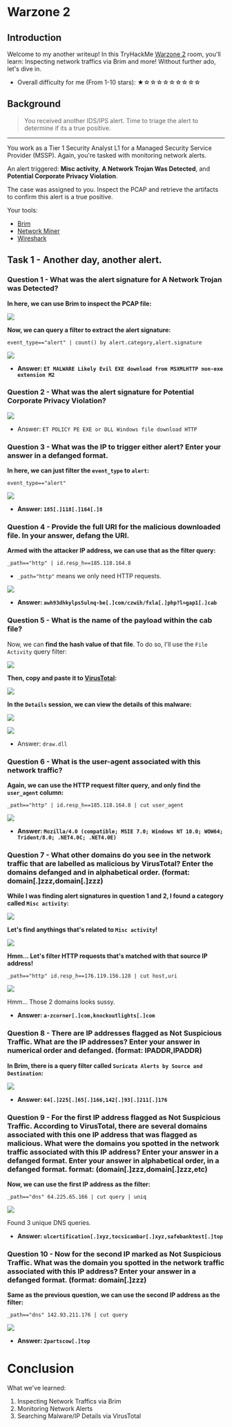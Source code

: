 # Warzone 2

## Introduction

Welcome to my another writeup! In this TryHackMe [Warzone 2](https://tryhackme.com/room/warzonetwo) room, you'll learn: Inspecting network traffics via Brim and more! Without further ado, let's dive in.

- Overall difficulty for me (From 1-10 stars): ★☆☆☆☆☆☆☆☆☆

## Background

> You received another IDS/IPS alert. Time to triage the alert to determine if its a true positive.

---

You work as a Tier 1 Security Analyst L1 for a Managed Security Service Provider (MSSP). Again, you're tasked with monitoring network alerts.

An alert triggered: **Misc activity**, **A Network Trojan Was Detected**, and **Potential Corporate Privacy Violation**.

The case was assigned to you. Inspect the PCAP and retrieve the artifacts to confirm this alert is a true positive.

Your tools:

- [Brim](https://tryhackme.com/room/brim)
- [Network Miner](https://tryhackme.com/room/networkminer)
- [Wireshark](https://tryhackme.com/room/wireshark)

## Task 1 - Another day, another alert.

### Question 1 - What was the alert signature for A Network Trojan was Detected?

**In here, we can use Brim to inspect the PCAP file:**

![](https://github.com/siunam321/CTF-Writeups/blob/main/TryHackMe/Warzone2/images/Pasted%20image%2020221202051257.png)

**Now, we can query a filter to extract the alert signature:**
```
event_type=="alert" | count() by alert.category,alert.signature
```

![](https://github.com/siunam321/CTF-Writeups/blob/main/TryHackMe/Warzone2/images/Pasted%20image%2020221202051825.png)

- **Answer: `ET MALWARE Likely Evil EXE download from MSXMLHTTP non-exe extension M2`**

### Question 2 - What was the alert signature for Potential Corporate Privacy Violation?

![](https://github.com/siunam321/CTF-Writeups/blob/main/TryHackMe/Warzone2/images/Pasted%20image%2020221202051910.png)

- Answer: `ET POLICY PE EXE or DLL Windows file download HTTP`

### Question 3 - What was the IP to trigger either alert? Enter your answer in a defanged format.

**In here, we can just filter the `event_type` to `alert`:** 
```
event_type=="alert"
```

![](https://github.com/siunam321/CTF-Writeups/blob/main/TryHackMe/Warzone2/images/Pasted%20image%2020221202052517.png)

- **Answer: `185[.]118[.]164[.]8`**

### Question 4 - Provide the full URI for the malicious downloaded file. In your answer, defang the URI.

**Armed with the attacker IP address, we can use that as the filter query:**
```
_path=="http" | id.resp_h==185.118.164.8
```

- `_path="http"` means we only need HTTP requests.

![](https://github.com/siunam321/CTF-Writeups/blob/main/TryHackMe/Warzone2/images/Pasted%20image%2020221202052949.png)

- **Answer: `awh93dhkylps5ulnq-be[.]com/czwih/fxla[.]php?l=gap1[.]cab`**

### Question 5 - What is the name of the payload within the cab file?

Now, we can **find the hash value of that file**. To do so, I'll use the `File Activity` query filter:

![](https://github.com/siunam321/CTF-Writeups/blob/main/TryHackMe/Warzone2/images/Pasted%20image%2020221202053248.png)

**Then, copy and paste it to [VirusTotal](https://www.virustotal.com/gui/home/search):**

![](https://github.com/siunam321/CTF-Writeups/blob/main/TryHackMe/Warzone2/images/Pasted%20image%2020221202053319.png)

**In the `Details` session, we can view the details of this malware:**

![](https://github.com/siunam321/CTF-Writeups/blob/main/TryHackMe/Warzone2/images/Pasted%20image%2020221202053333.png)

![](https://github.com/siunam321/CTF-Writeups/blob/main/TryHackMe/Warzone2/images/Pasted%20image%2020221202053418.png)

- Answer: `draw.dll`

### Question 6 - What is the user-agent associated with this network traffic?

**Again, we can use the HTTP request filter query, and only find the `user_agent` column:**
```
_path=="http" | id.resp_h==185.118.164.8 | cut user_agent
```

![](https://github.com/siunam321/CTF-Writeups/blob/main/TryHackMe/Warzone2/images/Pasted%20image%2020221202053937.png)

- **Answer: `Mozilla/4.0 (compatible; MSIE 7.0; Windows NT 10.0; WOW64; Trident/8.0; .NET4.0C; .NET4.0E)`**

### Question 7 - What other domains do you see in the network traffic that are labelled as malicious by VirusTotal? Enter the domains defanged and in alphabetical order. (format: domain[.]zzz,domain[.]zzz)

**While I was finding alert signatures in question 1 and 2, I found a category called `Misc activity`:**

![](https://github.com/siunam321/CTF-Writeups/blob/main/TryHackMe/Warzone2/images/Pasted%20image%2020221202054635.png)

**Let's find anythings that's related to `Misc activity`!**

![](https://github.com/siunam321/CTF-Writeups/blob/main/TryHackMe/Warzone2/images/Pasted%20image%2020221202054832.png)

**Hmm... Let's filter HTTP requests that's matched with that source IP address!**
```
_path=="http" id.resp_h==176.119.156.128 | cut host,uri
```

![](https://github.com/siunam321/CTF-Writeups/blob/main/TryHackMe/Warzone2/images/Pasted%20image%2020221202055058.png)

Hmm... Those 2 domains looks sussy.

- **Answer: `a-zcorner[.]com,knockoutlights[.]com`**

### Question 8 - There are IP addresses flagged as Not Suspicious Traffic. What are the IP addresses? Enter your answer in numerical order and defanged. (format: IPADDR,IPADDR)

**In Brim, there is a query filter called `Suricata Alerts by Source and Destination`:**

![](https://github.com/siunam321/CTF-Writeups/blob/main/TryHackMe/Warzone2/images/Pasted%20image%2020221202055330.png)

- **Answer: `64[.]225[.]65[.]166,142[.]93[.]211[.]176`**

### Question 9 - For the first IP address flagged as Not Suspicious Traffic. According to VirusTotal, there are several domains associated with this one IP address that was flagged as malicious. What were the domains you spotted in the network traffic associated with this IP address? Enter your answer in a defanged format. Enter your answer in alphabetical order, in a defanged format. format: (domain[.]zzz,domain[.]zzz,etc)

**Now, we can use the first IP address as the filter:**
```
_path=="dns" 64.225.65.166 | cut query | uniq
```

![](https://github.com/siunam321/CTF-Writeups/blob/main/TryHackMe/Warzone2/images/Pasted%20image%2020221202060355.png)

Found 3 unique DNS queries.

- **Answer: `ulcertification[.]xyz,tocsicambar[.]xyz,safebanktest[.]top`**

### Question 10 - Now for the second IP marked as Not Suspicious Traffic. What was the domain you spotted in the network traffic associated with this IP address? Enter your answer in a defanged format. (format: domain[.]zzz)

**Same as the previous question, we can use the second IP address as the filter:**
```
_path=="dns" 142.93.211.176 | cut query
```

![](https://github.com/siunam321/CTF-Writeups/blob/main/TryHackMe/Warzone2/images/Pasted%20image%2020221202060815.png)

- **Answer: `2partscow[.]top`**

# Conclusion

What we've learned:

1. Inspecting Network Traffics via Brim
2. Monitoring Network Alerts
3. Searching Malware/IP Details via VirusTotal